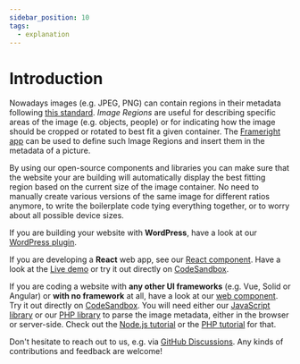 ```yaml
---
sidebar_position: 10
tags:
  - explanation
---
```


# Introduction

Nowadays images (e.g. JPEG, PNG) can contain regions in their metadata following
[this standard](https://iptc.org/std/photometadata/specification/IPTC-PhotoMetadata#image-region).
_Image Regions_ are useful for describing specific areas of the image
(e.g. objects, people) or for indicating how the image should be cropped or
rotated to best fit a given container. The [Frameright
app](https://frameright.app/) can be used to define such Image Regions and
insert them in the metadata of a picture.

By using our open-source components and libraries you can make sure that the
website your are building will automatically display the best fitting region
based on the current size of the image container. No need to manually create
various versions of the same image for different ratios anymore, to write the
boilerplate code tying everything together, or to worry about all possible
device sizes.

If you are building your website with **WordPress**, have a look at our
[WordPress plugin](wordpress/README.md).

If you are developing a **React** web app, see our
[React component](react/README.md). Have a look at the
[Live demo](https://react.frameright.io) or try it out directly on
[CodeSandbox](https://codesandbox.io/s/image-display-control-react-component-m6qj9r).

If you are coding a website with **any other UI frameworks** (e.g. Vue, Solid
or Angular) or **with no framework** at all, have a look at our
[web component](web-component/README.md). Try it out directly on
[CodeSandbox](https://codesandbox.io/s/image-display-control-web-component-6hzmq5).
You will need either our [JavaScript library](javascript/README.md) or our
[PHP library](php/README.md) to parse the image metadata, either in the browser
or server-side. Check out the
[Node.js tutorial](https://www.frameright.io/post/metadata-in-node-js) or the
[PHP tutorial](https://www.frameright.io/post/metadata-in-php) for that.

Don't hesitate to reach out to us, e.g. via
[GitHub Discussions](https://github.com/Frameright/image-display-control-web-component/discussions).
Any kinds of contributions and feedback are welcome!
